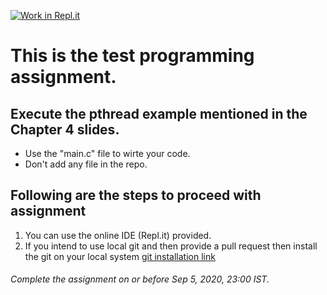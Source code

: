 [![Work in Repl.it](https://classroom.github.com/assets/work-in-replit-14baed9a392b3a25080506f3b7b6d57f295ec2978f6f33ec97e36a161684cbe9.svg)](https://classroom.github.com/online_ide?assignment_repo_id=3068344&assignment_repo_type=AssignmentRepo)
# This is the test programming assignment.
## Execute the pthread example mentioned in the Chapter 4 slides.
- Use the "main.c" file to wirte your code.
- Don't add any file in the repo.

## Following are the steps to proceed with assignment
1. You can use the online IDE (Repl.it) provided. 
2. If you intend to use local git and then provide a pull request then install the git on your local system [git installation link](https://git-scm.com/book/en/v2/Getting-Started-Installing-Git)

###### Complete the assignment on or before Sep 5, 2020, 23:00 IST.
